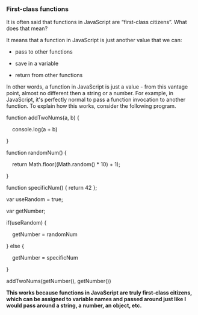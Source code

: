 ### First-class functions

It is often said that functions in JavaScript are “first-class citizens”. What does that mean?

It means that a function in JavaScript is just another value that we can:

- pass to other functions
    
- save in a variable
    
- return from other functions
    

In other words, a function in JavaScript is just a value - from this vantage point, almost no different then a string or a number. For example, in JavaScript, it's perfectly normal to pass a function invocation to another function. To explain how this works, consider the following program.


function addTwoNums(a, b) {

    console.log(a + b)

}

  

function randomNum() {

    return Math.floor((Math.random() * 10) + 1);

}

function specificNum() { return 42 };

  

var useRandom = true;

  

var getNumber;

  

if(useRandom) {

    getNumber = randomNum

} else {

    getNumber = specificNum

}

  

addTwoNums(getNumber(), getNumber())


**This works because functions in JavaScript are truly first-class citizens, which can be assigned to variable names and passed around just like I would pass around a string, a number, an object, etc.**